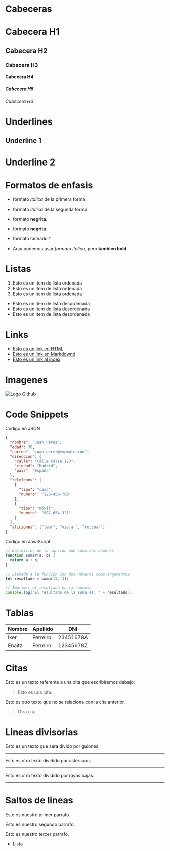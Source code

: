 # Cabeceras
# Cabecera H1
## Cabecera H2
### Cabecera H3
#### Cabecera H4
##### Cabecera H5
###### Cabecera H6

# Underlines
Underline 1
-----------

Underline 2
===========

# Formatos de enfasis
- formato *italica* de la primera forma.
- formato _italica_ de la segunda forma.

- formato __negrita__.
- formato **negrita**.

- formato tachado.^

- Aqui podemos usar *formato italico*, pero **tambien bold**

# Listas

1. Esto es un item de lista ordenada
2. Esto es un item de lista ordenada
3. Esto es un item de lista ordenada

- Esto es un item de lista desordenada
- Esto es un item de lista desordenada
- Esto es un item de lista desordenada

# Links
- <a href="http://google.com">Esto es un link en HTML</a>
- [Esto es un link en Markdownd](http://www.google.com)
- [Esto es un link al index](index.html)

# Imagenes
![Logo Github](https://th.bing.com/th/id/R.ac838d6f08b03a6fd5dfb79fe550320f?rik=zdAQborPyacdsQ&pid=ImgRaw&r=0)

# Code Snippets
Codigo en JSON
```JSON
{
  "nombre": "Juan Pérez",
  "edad": 30,
  "correo": "juan.perez@example.com",
  "direccion": {
    "calle": "Calle Falsa 123",
    "ciudad": "Madrid",
    "pais": "España"
  },
  "telefonos": [
    {
      "tipo": "casa",
      "numero": "123-456-789"
    },
    {
      "tipo": "móvil",
      "numero": "987-654-321"
    }
  ],
  "aficiones": ["leer", "viajar", "cocinar"]
}
```

Codigo en JavaScript
```JavaScript
// Definición de la función que suma dos números
function sumar(a, b) {
  return a + b;
}

// Llamada a la función con dos números como argumentos
let resultado = sumar(5, 3);

// Imprimir el resultado en la consola
console.log("El resultado de la suma es: " + resultado);
```

# Tablas

| Nombre | Apellido | DNI | 
|------- | -------- | --- |
| Iker | Ferreiro | 23451678A|
| Enaitz | Ferreiro | 12345678Z|

# Citas
Esto es un texto referente a una cita que escribiremos debajo:
> Esto es una cita.

Esto es otro texto que no se relaciona con la cita anterior.
 > Otra cita

# Lineas divisorias
Esto es un texto que sera divido por guiones

---
Esto es otro texto dividido por asteriscos

***
Esto es otro texto dividido por rayas bajas.

___

# Saltos de lineas
Esto es nuestro primer parrafo.

Esto es nuestro segundo parrafo.

Esto es nuestro tercer parrafo.
- Lista